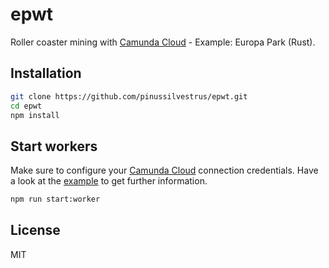 # epwt

Roller coaster mining with [Camunda Cloud](https://camunda.com/products/cloud/) - Example: Europa Park (Rust).

## Installation

```sh
git clone https://github.com/pinussilvestrus/epwt.git
cd epwt
npm install
```

## Start workers

Make sure to configure your [Camunda Cloud](https://camunda.com/products/cloud/) connection credentials. Have a look at the [example](https://github.com/pinussilvestrus/epwt/blob/main/.env.example) to get further information.

```sh
npm run start:worker
```

## License

MIT
